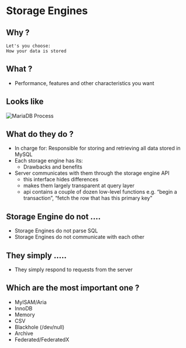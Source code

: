 # Storage Engines 

## Why ?

```
Let's you choose:
How your data is stored
```

## What ?

  * Performance, features and other characteristics you want


## Looks like

![MariaDB Process](/performance/mysql-server-architecture.png)


## What do they do ?

  * In charge for: Responsible for storing and retrieving all data stored in MySQL
  * Each storage engine has its:
    * Drawbacks and benefits
  * Server communicates with them through the storage engine API 
    * this interface hides differences
    * makes them largely transparent at query layer
    * api contains a couple of dozen low-level functions e.g. “begin a transaction”, “fetch the row that has this primary key”

## Storage Engine do not ....

  * Storage Engines do not parse SQL
  * Storage Engines do not communicate with each other

## They simply .....

  * They simply respond to requests from the server

## Which are the most important one ?

  * MyISAM/Aria
  * InnoDB
  * Memory
  * CSV
  * Blackhole (/dev/null)
  * Archive
  * Federated/FederatedX
